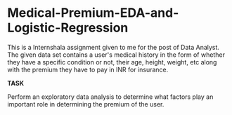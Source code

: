 # Medical-Premium-EDA-and-Logistic-Regression

This is a Internshala assignment given to me for the post of Data Analyst.
The given data set contains a user's medical history in the form of whether they have a specific condition or not, their age, height, weight, etc along with the premium they have to pay in INR for insurance. 

**TASK**


Perform an exploratory data analysis to determine what factors play an important role in determining the premium of the user.
